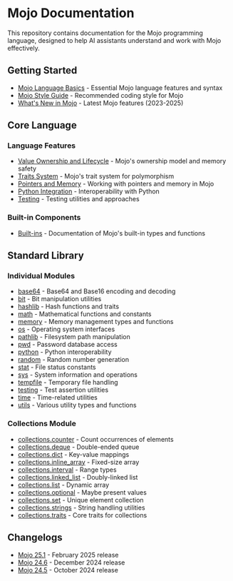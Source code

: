 # Mojo Documentation

This repository contains documentation for the Mojo programming language, designed to help AI assistants understand and work with Mojo effectively.

## Getting Started

- [Mojo Language Basics](core/language-basics.md) - Essential Mojo language features and syntax
- [Mojo Style Guide](core/style-guide.md) - Recommended coding style for Mojo
- [What's New in Mojo](core/whats-new.md) - Latest Mojo features (2023-2025)

## Core Language

### Language Features
- [Value Ownership and Lifecycle](core/value-ownership-lifecycle.md) - Mojo's ownership model and memory safety
- [Traits System](core/traits.md) - Mojo's trait system for polymorphism
- [Pointers and Memory](core/pointers.md) - Working with pointers and memory in Mojo
- [Python Integration](core/python-integration.md) - Interoperability with Python
- [Testing](core/testing.md) - Testing utilities and approaches

### Built-in Components
- [Built-ins](core/built-ins.md) - Documentation of Mojo's built-in types and functions

## Standard Library

### Individual Modules
- [base64](stdlib/base64.md) - Base64 and Base16 encoding and decoding
- [bit](stdlib/bit.md) - Bit manipulation utilities
- [hashlib](stdlib/hashlib.md) - Hash functions and traits
- [math](stdlib/math.md) - Mathematical functions and constants
- [memory](stdlib/memory.md) - Memory management types and functions
- [os](stdlib/os.md) - Operating system interfaces
- [pathlib](stdlib/pathlib.md) - Filesystem path manipulation
- [pwd](stdlib/pwd.md) - Password database access
- [python](stdlib/python.md) - Python interoperability
- [random](stdlib/random.md) - Random number generation
- [stat](stdlib/stat.md) - File status constants
- [sys](stdlib/sys.md) - System information and operations
- [tempfile](stdlib/tempfile.md) - Temporary file handling
- [testing](stdlib/testing.md) - Test assertion utilities
- [time](stdlib/time.md) - Time-related utilities
- [utils](stdlib/utils.md) - Various utility types and functions

### Collections Module
- [collections.counter](stdlib/collections/counter.md) - Count occurrences of elements
- [collections.deque](stdlib/collections/deque.md) - Double-ended queue
- [collections.dict](stdlib/collections/dict.md) - Key-value mappings
- [collections.inline_array](stdlib/collections/inline_array.md) - Fixed-size array
- [collections.interval](stdlib/collections/interval.md) - Range types
- [collections.linked_list](stdlib/collections/linked_list.md) - Doubly-linked list
- [collections.list](stdlib/collections/list.md) - Dynamic array
- [collections.optional](stdlib/collections/optional.md) - Maybe present values
- [collections.set](stdlib/collections/set.md) - Unique element collection
- [collections.strings](stdlib/collections/strings.md) - String handling utilities
- [collections.traits](stdlib/collections/traits.md) - Core traits for collections

## Changelogs

- [Mojo 25.1](changelogs/mojo-v25-1.md) - February 2025 release
- [Mojo 24.6](changelogs/mojo-v24-6.md) - December 2024 release
- [Mojo 24.5](changelogs/mojo-v24-5.md) - October 2024 release
